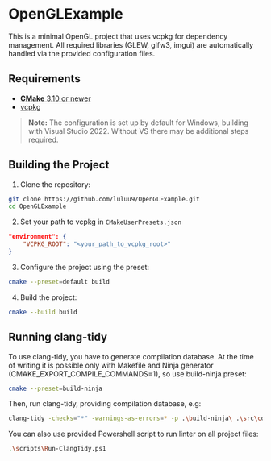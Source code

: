 # OpenGLExample

This is a minimal OpenGL project that uses vcpkg for dependency management. All required libraries (GLEW, glfw3, imgui) are automatically handled via the provided configuration files.

## Requirements

- [**CMake** 3.10 or newer](https://cmake.org/download/)
- [vcpkg](https://github.com/microsoft/vcpkg)
> **Note:** The configuration is set up by default for Windows, building with Visual Studio 2022. Without VS there may be additional steps required.


## Building the Project

1. Clone the repository:
```bash
git clone https://github.com/luluu9/OpenGLExample.git
cd OpenGLExample
```
2. Set your path to vcpkg in `CMakeUserPresets.json`
```json
"environment": {
    "VCPKG_ROOT": "<your_path_to_vcpkg_root>"
}
```
3. Configure the project using the preset:
```bash
cmake --preset=default build
```
4. Build the project:
```bash
cmake --build build
```

## Running clang-tidy
To use clang-tidy, you have to generate compilation database. At the time of writing it is possible only with Makefile and Ninja generator (CMAKE_EXPORT_COMPILE_COMMANDS=1), so use build-ninja preset:
```bash
cmake --preset=build-ninja
```
Then, run clang-tidy, providing compilation database, e.g:
```bash
clang-tidy -checks="*" -warnings-as-errors=* -p .\build-ninja\ .\src\core\Application.cpp
```
You can also use provided Powershell script to run linter on all project files:
```bash
.\scripts\Run-ClangTidy.ps1
```